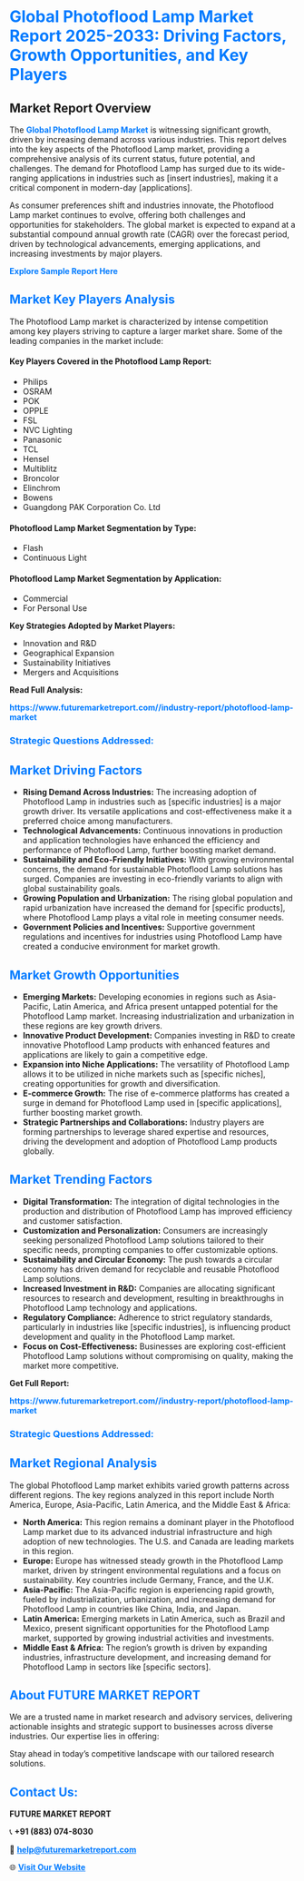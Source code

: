 <h1 style="color: #007BFF;">Global Photoflood Lamp Market Report 2025-2033: Driving Factors, Growth Opportunities, and Key Players</h1>

<section id="overview">
<h2>Market Report Overview</h2>
<p>The <a href="https://www.futuremarketreport.com//industry-report/photoflood-lamp-market" style="color: #007BFF; text-decoration: none;"><strong>Global Photoflood Lamp Market</strong></a> is witnessing significant growth, driven by increasing demand across various industries. This report delves into the key aspects of the Photoflood Lamp market, providing a comprehensive analysis of its current status, future potential, and challenges. The demand for Photoflood Lamp has surged due to its wide-ranging applications in industries such as [insert industries], making it a critical component in modern-day [applications].</p>
<p>As consumer preferences shift and industries innovate, the Photoflood Lamp market continues to evolve, offering both challenges and opportunities for stakeholders. The global market is expected to expand at a substantial compound annual growth rate (CAGR) over the forecast period, driven by technological advancements, emerging applications, and increasing investments by major players.</p>
</section>

<section id="overview">
<p><a href="https://www.futuremarketreport.com//request-sample/reportId=90370" style="color: #007BFF; text-decoration: none;"><strong>Explore Sample Report Here</strong></a></p>
</section>

<section id="key-players">
<h2 style="color: #007BFF;">Market Key Players Analysis</h2>
<p>The Photoflood Lamp market is characterized by intense competition among key players striving to capture a larger market share. Some of the leading companies in the market include:</p>
<h4>Key Players Covered in the Photoflood Lamp Report:</h4>
<ul><li>Philips</li><li>OSRAM</li><li>POK</li><li>OPPLE</li><li>FSL</li><li>NVC Lighting</li><li>Panasonic</li><li>TCL</li><li>Hensel</li><li>Multiblitz</li><li>Broncolor</li><li>Elinchrom</li><li>Bowens</li><li>Guangdong PAK Corporation Co. Ltd</li></ul>
<h4>Photoflood Lamp Market Segmentation by Type:</h4>
<ul><li>Flash</li><li>Continuous Light</li></ul>

<h4>Photoflood Lamp Market Segmentation by Application:</h4>
<ul><li>Commercial</li><li>For Personal Use</li></ul>
<p><strong>Key Strategies Adopted by Market Players:</strong></p>
<ul>
<li>Innovation and R&D</li>
<li>Geographical Expansion</li>
<li>Sustainability Initiatives</li>
<li>Mergers and Acquisitions</li>
</ul>
</section>

<section>
<p><strong>Read Full Analysis: </strong></p><a href="https://www.futuremarketreport.com//industry-report/photoflood-lamp-market" style="color: #007BFF; text-decoration: none;"><strong>https://www.futuremarketreport.com//industry-report/photoflood-lamp-market</strong></a>
<h3 style="color: #007BFF;">Strategic Questions Addressed:</h3>
</section>

<section id="driving-factors">
<h2 style="color: #007BFF;">Market Driving Factors</h2>
<ul>
<li><strong>Rising Demand Across Industries:</strong> The increasing adoption of Photoflood Lamp in industries such as [specific industries] is a major growth driver. Its versatile applications and cost-effectiveness make it a preferred choice among manufacturers.</li>
<li><strong>Technological Advancements:</strong> Continuous innovations in production and application technologies have enhanced the efficiency and performance of Photoflood Lamp, further boosting market demand.</li>
<li><strong>Sustainability and Eco-Friendly Initiatives:</strong> With growing environmental concerns, the demand for sustainable Photoflood Lamp solutions has surged. Companies are investing in eco-friendly variants to align with global sustainability goals.</li>
<li><strong>Growing Population and Urbanization:</strong> The rising global population and rapid urbanization have increased the demand for [specific products], where Photoflood Lamp plays a vital role in meeting consumer needs.</li>
<li><strong>Government Policies and Incentives:</strong> Supportive government regulations and incentives for industries using Photoflood Lamp have created a conducive environment for market growth.</li>
</ul>
</section>

<section id="growth-opportunities">
<h2 style="color: #007BFF;">Market Growth Opportunities</h2>
<ul>
<li><strong>Emerging Markets:</strong> Developing economies in regions such as Asia-Pacific, Latin America, and Africa present untapped potential for the Photoflood Lamp market. Increasing industrialization and urbanization in these regions are key growth drivers.</li>
<li><strong>Innovative Product Development:</strong> Companies investing in R&D to create innovative Photoflood Lamp products with enhanced features and applications are likely to gain a competitive edge.</li>
<li><strong>Expansion into Niche Applications:</strong> The versatility of Photoflood Lamp allows it to be utilized in niche markets such as [specific niches], creating opportunities for growth and diversification.</li>
<li><strong>E-commerce Growth:</strong> The rise of e-commerce platforms has created a surge in demand for Photoflood Lamp used in [specific applications], further boosting market growth.</li>
<li><strong>Strategic Partnerships and Collaborations:</strong> Industry players are forming partnerships to leverage shared expertise and resources, driving the development and adoption of Photoflood Lamp products globally.</li>
</ul>
</section>

<section id="trending-factors">
<h2 style="color: #007BFF;">Market Trending Factors</h2>
<ul>
<li><strong>Digital Transformation:</strong> The integration of digital technologies in the production and distribution of Photoflood Lamp has improved efficiency and customer satisfaction.</li>
<li><strong>Customization and Personalization:</strong> Consumers are increasingly seeking personalized Photoflood Lamp solutions tailored to their specific needs, prompting companies to offer customizable options.</li>
<li><strong>Sustainability and Circular Economy:</strong> The push towards a circular economy has driven demand for recyclable and reusable Photoflood Lamp solutions.</li>
<li><strong>Increased Investment in R&D:</strong> Companies are allocating significant resources to research and development, resulting in breakthroughs in Photoflood Lamp technology and applications.</li>
<li><strong>Regulatory Compliance:</strong> Adherence to strict regulatory standards, particularly in industries like [specific industries], is influencing product development and quality in the Photoflood Lamp market.</li>
<li><strong>Focus on Cost-Effectiveness:</strong> Businesses are exploring cost-efficient Photoflood Lamp solutions without compromising on quality, making the market more competitive.</li>
</ul>
</section>

<section>
<p><strong>Get Full Report: </strong></p><a href="https://www.futuremarketreport.com//industry-report/photoflood-lamp-market" style="color: #007BFF; text-decoration: none;"><strong>https://www.futuremarketreport.com//industry-report/photoflood-lamp-market</strong></a>
<h3 style="color: #007BFF;">Strategic Questions Addressed:</h3>
</section>


<section id="regional-analysis">
<h2 style="color: #007BFF;">Market Regional Analysis</h2>
<p>The global Photoflood Lamp market exhibits varied growth patterns across different regions. The key regions analyzed in this report include North America, Europe, Asia-Pacific, Latin America, and the Middle East & Africa:</p>
<ul>
<li><strong>North America:</strong> This region remains a dominant player in the Photoflood Lamp market due to its advanced industrial infrastructure and high adoption of new technologies. The U.S. and Canada are leading markets in this region.</li>
<li><strong>Europe:</strong> Europe has witnessed steady growth in the Photoflood Lamp market, driven by stringent environmental regulations and a focus on sustainability. Key countries include Germany, France, and the U.K.</li>
<li><strong>Asia-Pacific:</strong> The Asia-Pacific region is experiencing rapid growth, fueled by industrialization, urbanization, and increasing demand for Photoflood Lamp in countries like China, India, and Japan.</li>
<li><strong>Latin America:</strong> Emerging markets in Latin America, such as Brazil and Mexico, present significant opportunities for the Photoflood Lamp market, supported by growing industrial activities and investments.</li>
<li><strong>Middle East & Africa:</strong> The region’s growth is driven by expanding industries, infrastructure development, and increasing demand for Photoflood Lamp in sectors like [specific sectors].</li>
</ul>
</section>

<footer>
<h2 style="color: #007BFF;">About FUTURE MARKET REPORT</h2>
<p>We are a trusted name in market research and advisory services, delivering actionable insights and strategic support to businesses across diverse industries. Our expertise lies in offering:</p>

<p>Stay ahead in today’s competitive landscape with our tailored research solutions.</p>

<h2 style="color: #007BFF;">Contact Us:</h2>
<p><strong>FUTURE MARKET REPORT</strong></p>
<p>📞 <strong>+91 (883) 074-8030</strong></p>
<p>📧 <strong><a href="mailto:help@futuremarketreport.com" style="color: #007BFF;">help@futuremarketreport.com</a></strong></p>
<p>🌐 <strong><a href="https://www.futuremarketreport.com/" style="color: #007BFF;">Visit Our Website</a></strong></p>
</footer>